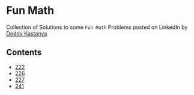 # Fun Math

Collection of Solutions to some `Fun Math` Problems posted on LinkedIn by [Doddy Kastanya ](https://www.linkedin.com/in/doddy-kastanya-43916b40/)

## Contents

- [222](222)
- [226](226)
- [227](227)
- [241](227)
